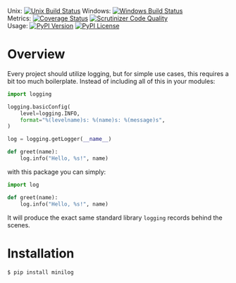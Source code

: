 Unix: [![Unix Build Status](https://img.shields.io/travis/jacebrowning/minilog/develop.svg)](https://travis-ci.org/jacebrowning/minilog) Windows: [![Windows Build Status](https://img.shields.io/appveyor/ci/jacebrowning/minilog/develop.svg)](https://ci.appveyor.com/project/jacebrowning/minilog)<br>Metrics: [![Coverage Status](https://img.shields.io/coveralls/jacebrowning/minilog/develop.svg)](https://coveralls.io/r/jacebrowning/minilog) [![Scrutinizer Code Quality](https://img.shields.io/scrutinizer/g/jacebrowning/minilog.svg)](https://scrutinizer-ci.com/g/jacebrowning/minilog/?branch=develop)<br>Usage: [![PyPI Version](https://img.shields.io/pypi/v/minilog.svg)](https://pypi.org/project/minilog) [![PyPI License](https://img.shields.io/pypi/l/minilog.svg)](https://pypi.org/project/minilog) 

# Overview

Every project should utilize logging, but for simple use cases, this requires a bit too much boilerplate. Instead of including all of this in your modules:

```python
import logging 

logging.basicConfig(
    level=logging.INFO,
    format="%(levelname)s: %(name)s: %(message)s",
)

log = logging.getLogger(__name__)

def greet(name):
    log.info("Hello, %s!", name)
```

with this package you can simply:

```python
import log

def greet(name):
    log.info("Hello, %s!", name)
```

It will produce the exact same standard library `logging` records behind the scenes.

# Installation

```sh
$ pip install minilog
```
